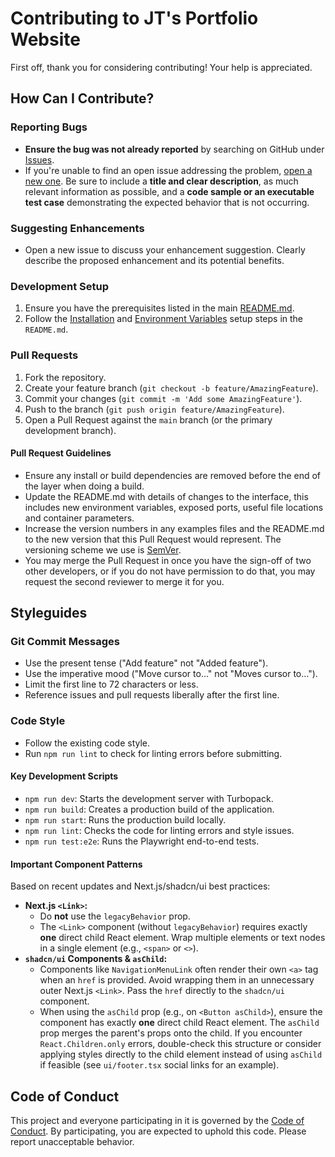# Contributing to JT's Portfolio Website

First off, thank you for considering contributing! Your help is appreciated.

## How Can I Contribute?

### Reporting Bugs

*   **Ensure the bug was not already reported** by searching on GitHub under [Issues](https://github.com/jut147/portfolio-website/issues).
*   If you're unable to find an open issue addressing the problem, [open a new one](https://github.com/jut147/portfolio-website/issues/new). Be sure to include a **title and clear description**, as much relevant information as possible, and a **code sample or an executable test case** demonstrating the expected behavior that is not occurring.

### Suggesting Enhancements

*   Open a new issue to discuss your enhancement suggestion. Clearly describe the proposed enhancement and its potential benefits.

### Development Setup

1.  Ensure you have the prerequisites listed in the main [README.md](./../README.md#prerequisites).
2.  Follow the [Installation](./../README.md#installation) and [Environment Variables](./../README.md#environment-variables) setup steps in the `README.md`.

### Pull Requests

1.  Fork the repository.
2.  Create your feature branch (`git checkout -b feature/AmazingFeature`).
3.  Commit your changes (`git commit -m 'Add some AmazingFeature'`).
4.  Push to the branch (`git push origin feature/AmazingFeature`).
5.  Open a Pull Request against the `main` branch (or the primary development branch).

#### Pull Request Guidelines

*   Ensure any install or build dependencies are removed before the end of the layer when doing a build.
*   Update the README.md with details of changes to the interface, this includes new environment variables, exposed ports, useful file locations and container parameters.
*   Increase the version numbers in any examples files and the README.md to the new version that this Pull Request would represent. The versioning scheme we use is [SemVer](http://semver.org/).
*   You may merge the Pull Request in once you have the sign-off of two other developers, or if you do not have permission to do that, you may request the second reviewer to merge it for you.

## Styleguides

### Git Commit Messages

*   Use the present tense ("Add feature" not "Added feature").
*   Use the imperative mood ("Move cursor to..." not "Moves cursor to...").
*   Limit the first line to 72 characters or less.
*   Reference issues and pull requests liberally after the first line.

### Code Style

*   Follow the existing code style.
*   Run `npm run lint` to check for linting errors before submitting.

#### Key Development Scripts

*   `npm run dev`: Starts the development server with Turbopack.
*   `npm run build`: Creates a production build of the application.
*   `npm run start`: Runs the production build locally.
*   `npm run lint`: Checks the code for linting errors and style issues.
*   `npm run test:e2e`: Runs the Playwright end-to-end tests.

#### Important Component Patterns

Based on recent updates and Next.js/shadcn/ui best practices:

*   **Next.js `<Link>`:**
    *   Do **not** use the `legacyBehavior` prop.
    *   The `<Link>` component (without `legacyBehavior`) requires exactly **one** direct child React element. Wrap multiple elements or text nodes in a single element (e.g., `<span>` or `<>`).
*   **`shadcn/ui` Components & `asChild`:**
    *   Components like `NavigationMenuLink` often render their own `<a>` tag when an `href` is provided. Avoid wrapping them in an unnecessary outer Next.js `<Link>`. Pass the `href` directly to the `shadcn/ui` component.
    *   When using the `asChild` prop (e.g., on `<Button asChild>`), ensure the component has exactly **one** direct child React element. The `asChild` prop merges the parent's props onto the child. If you encounter `React.Children.only` errors, double-check this structure or consider applying styles directly to the child element instead of using `asChild` if feasible (see `ui/footer.tsx` social links for an example).

## Code of Conduct

This project and everyone participating in it is governed by the [Code of Conduct](CODE_OF_CONDUCT.md). By participating, you are expected to uphold this code. Please report unacceptable behavior.
